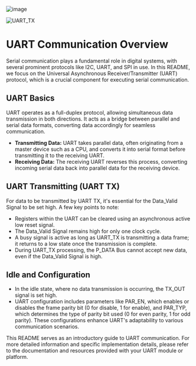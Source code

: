 ![image](https://github.com/Ahmedtayel22/Digital-IC-Design/assets/105231666/b99f1f93-f0cf-40ac-a7b3-486f0cc2c506)


![UART_TX](https://github.com/Ahmedtayel22/Digital-IC-Design/assets/105231666/8b796b50-785a-47e0-8b70-fcca928584bc)

# UART Communication Overview

Serial communication plays a fundamental role in digital systems, with several prominent protocols like I2C, UART, and SPI in use. In this README, we focus on the Universal Asynchronous Receiver/Transmitter (UART) protocol, which is a crucial component for executing serial communication.

## UART Basics

UART operates as a full-duplex protocol, allowing simultaneous data transmission in both directions. It acts as a bridge between parallel and serial data formats, converting data accordingly for seamless communication.

- **Transmitting Data:** UART takes parallel data, often originating from a master device such as a CPU, and converts it into serial format before transmitting it to the receiving UART.
- **Receiving Data:** The receiving UART reverses this process, converting incoming serial data back into parallel data for the receiving device.

## UART Transmitting (UART TX)

For data to be transmitted by UART TX, it's essential for the Data_Valid Signal to be set high. A few key points to note:

- Registers within the UART can be cleared using an asynchronous active low reset signal.
- The Data_Valid Signal remains high for only one clock cycle.
- A busy signal is active as long as UART_TX is transmitting a data frame; it returns to a low state once the transmission is complete.
- During UART_TX processing, the P_DATA Bus cannot accept new data, even if the Data_Valid Signal is high.

## Idle and Configuration

- In the idle state, where no data transmission is occurring, the TX_OUT signal is set high.
- UART configuration includes parameters like PAR_EN, which enables or disables the frame parity bit (0 for disable, 1 for enable), and PAR_TYP, which determines the type of parity bit used (0 for even parity, 1 for odd parity). These configurations enhance UART's adaptability to various communication scenarios.

This README serves as an introductory guide to UART communication. For more detailed information and specific implementation details, please refer to the documentation and resources provided with your UART module or platform.
